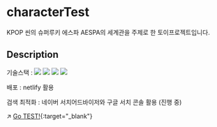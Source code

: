 # characterTest
KPOP 씬의 슈퍼루키 에스파 AESPA의 세계관을 주제로 한 토이프로젝트입니다.

## Description
기술스택 : ![](https://img.shields.io/badge/-HTML5-E34F26?style=flat&logo=HTML5&logoColor=white) ![](https://img.shields.io/badge/-CSS3-1572B6?style=flat&logo=CSS3&logoColor=white) ![](https://img.shields.io/badge/-Javascript-F7DF1E?style=flat&logo=Javascript&logoColor=white) ![](https://img.shields.io/badge/-Bootstrap-7952B3?style=flat&logo=Bootstrap&logoColor=white)

배포 : netlify 활용

검색 최적화 : 네이버 서치어드바이저와 구글 서치 콘솔 활용 (진행 중)

↗ [Go TEST!](https://aespatest.netlify.app/){:target="_blank"}
